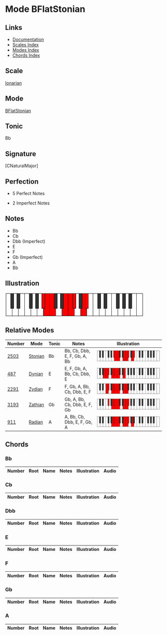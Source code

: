 # Mode BFlatStonian

## Links

- [Documentation](index.md)
- [Scales Index](Scales.md)
- [Modes Index](Modes.md)
- [Chords Index](Chords.md)

## Scale

[Ionarian](ScaleIonarian.md)

## Mode

[BFlatStonian](ModeBFlatStonian.md)

## Tonic

Bb

## Signature

[CNaturalMajor]

## Perfection

 - 5 Perfect Notes

 - 2 Imperfect Notes

## Notes

- Bb
- Cb
- Dbb (Imperfect)
- E
- F
- Gb (Imperfect)
- A
- Bb

## Illustration

![BFlatStonian](ModeBFlatStonian.png)

## Relative Modes

| Number | Mode | Tonic | Notes | Illustration |
|--------|------|-------|-------|--------------|
| [2503](https://ianring.com/musictheory/scales/2503) | [Stonian](ModeStonian.md) | Bb | Bb, Cb, Dbb, E, F, Gb, A, Bb | ![BFlatStonian](ModeBFlatStonian.png) |
| [487](https://ianring.com/musictheory/scales/487) | [Dynian](ModeDynian.md) | E | E, F, Gb, A, Bb, Cb, Dbb, E | ![ENaturalDynian](ModeENaturalDynian.png) |
| [2291](https://ianring.com/musictheory/scales/2291) | [Zydian](ModeZydian.md) | F | F, Gb, A, Bb, Cb, Dbb, E, F | ![FNaturalZydian](ModeFNaturalZydian.png) |
| [3193](https://ianring.com/musictheory/scales/3193) | [Zathian](ModeZathian.md) | Gb | Gb, A, Bb, Cb, Dbb, E, F, Gb | ![GFlatZathian](ModeGFlatZathian.png) |
| [911](https://ianring.com/musictheory/scales/911) | [Radian](ModeRadian.md) | A | A, Bb, Cb, Dbb, E, F, Gb, A | ![ANaturalRadian](ModeANaturalRadian.png) |

## Chords

### Bb

| Number | Root | Name | Notes | Illustration | Audio |
|--------|------|------|-------|--------------|-------|

### Cb

| Number | Root | Name | Notes | Illustration | Audio |
|--------|------|------|-------|--------------|-------|

### Dbb

| Number | Root | Name | Notes | Illustration | Audio |
|--------|------|------|-------|--------------|-------|

### E

| Number | Root | Name | Notes | Illustration | Audio |
|--------|------|------|-------|--------------|-------|

### F

| Number | Root | Name | Notes | Illustration | Audio |
|--------|------|------|-------|--------------|-------|

### Gb

| Number | Root | Name | Notes | Illustration | Audio |
|--------|------|------|-------|--------------|-------|

### A

| Number | Root | Name | Notes | Illustration | Audio |
|--------|------|------|-------|--------------|-------|

